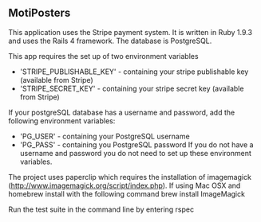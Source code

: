 MotiPosters
-----------

This application uses the Stripe payment system. It is written in Ruby 1.9.3 and uses the Rails 4 framework. The database is PostgreSQL.

This app requires the set up of two environment variables
* 'STRIPE_PUBLISHABLE_KEY' - containing your stripe publishable key (available from Stripe)
* 'STRIPE_SECRET_KEY' - containing your stripe secret key (available from Stripe)

If your postgreSQL database has a username and password, add the following environment variables:
* 'PG_USER' - containing your PostgreSQL username
* 'PG_PASS' - containing you PostgreSQL password
If you do not have a username and password you do not need to set up these environment variables.

The project uses paperclip which requires the installation of imagemagick (http://www.imagemagick.org/script/index.php). If using Mac OSX and homebrew install with the following command
brew install ImageMagick

Run the test suite in the command line by entering
rspec
